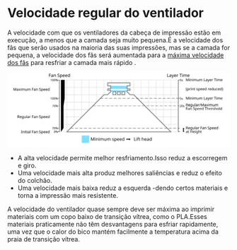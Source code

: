 Velocidade regular do ventilador
====
A velocidade com que os ventiladores da cabeça de impressão estão em execução, a menos que a camada seja muito pequena.É a velocidade dos fãs que serão usados ​​na maioria das suas impressões, mas se a camada for pequena, a velocidade dos fãs será aumentada para a [máxima velocidade dos fãs](cool_fan_speed_max.md) para resfriar a camada mais rápido .

![Que velocidade do ventilador é usada](../images/cool_fan_speed.svg)

* A alta velocidade permite melhor resfriamento.Isso reduz a escorregem e giro.
* Uma velocidade mais alta produz melhores saliências e reduz o efeito do colchão.
* Uma velocidade mais baixa reduz a esquerda -dendo certos materiais e torna a impressão mais resistente.

A velocidade do ventilador quase sempre deve ser máxima ao imprimir materiais com um copo baixo de transição vítrea, como o PLA.Esses materiais praticamente não têm desvantagens para esfriar rapidamente, uma vez que o calor do bico mantém facilmente a temperatura acima da praia de transição vítrea.